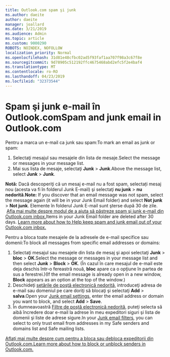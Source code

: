 ```yaml
---
title: Outlook.com spam şi junk
ms.author: daeite
author: daeite
manager: joallard
ms.date: 3/21/2019
ms.audience: Admin
ms.topic: article
ms.custom: 9000290
ROBOTS: NOINDEX, NOFOLLOW
localization_priority: Normal
ms.openlocfilehash: 31d81e48cfbc02ad5f93faf1aa707f98a3c67f8e
ms.sourcegitcommit: 9d78905c512192ffc4675468abd2efc5f2e4baf4
ms.translationtype: MT
ms.contentlocale: ro-RO
ms.lasthandoff: 04/23/2019
ms.locfileid: "32373544"
---
```

# <a name="spam-and-junk-email-in-outlookcom"></a><span data-ttu-id="00798-102">Spam şi junk e-mail în Outlook.com</span><span class="sxs-lookup"><span data-stu-id="00798-102">Spam and junk email in Outlook.com</span></span>

<span data-ttu-id="00798-103">Pentru a marca un e-mail ca junk sau spam:</span><span class="sxs-lookup"><span data-stu-id="00798-103">To mark an email as junk or spam:</span></span>

1. <span data-ttu-id="00798-104">Selectaţi mesajul sau mesajele din lista de mesaje.</span><span class="sxs-lookup"><span data-stu-id="00798-104">Select the message or messages in your message list.</span></span>
1. <span data-ttu-id="00798-105">Mai sus lista de mesaje, selectaţi **Junk** > **Junk**.</span><span class="sxs-lookup"><span data-stu-id="00798-105">Above the message list, select **Junk** > **Junk**.</span></span>

<span data-ttu-id="00798-106">**Notă:** Dacă descoperiţi că un mesaj e-mail nu a fost spam, selectați mesaj nou (acesta va fi în folderul Junk E-mail) şi selectaţi **nu junk** > **nu nedorită**.</span><span class="sxs-lookup"><span data-stu-id="00798-106">**Note:** If you discover that an email message was not spam, select the message again (it will be in your Junk Email folder) and select **Not junk** > **Not junk**.</span></span> <span data-ttu-id="00798-107">Elemente în folderul Junk E-mail sunt şterse după 30 de zile.  [Afla mai multe despre modul de a ajuta să păstreze spam şi junk e-mail din Outlook.com inbox.](https://support.office.com/article/a3ece97b-82f8-4a5e-9ac3-e92fa6427ae4)</span><span class="sxs-lookup"><span data-stu-id="00798-107">Items in your Junk Email folder are deleted after 30 days. [Learn more about how to Help keep spam and junk email out of your Outlook.com inbox.](https://support.office.com/article/a3ece97b-82f8-4a5e-9ac3-e92fa6427ae4)</span></span>

<span data-ttu-id="00798-108">Pentru a bloca toate mesajele de la adresele de e-mail specifice sau domenii:</span><span class="sxs-lookup"><span data-stu-id="00798-108">To block all messages from specific email addresses or domains:</span></span>

1. <span data-ttu-id="00798-109">Selectaţi mesajul sau mesajele din lista de mesaj şi apoi selectaţi **Junk** > **bloc** > **OK**.</span><span class="sxs-lookup"><span data-stu-id="00798-109">Select the message or messages in your message list and then select **Junk** > **Block** > **OK**.</span></span> <span data-ttu-id="00798-110">(În cazul în care mesajul de e-mail este deja deschis într-o fereastră nouă, **bloc** apare ca o opţiune în partea de sus a ferestrei.)</span><span class="sxs-lookup"><span data-stu-id="00798-110">(If the email message is already open in a new window, **Block** appears as an option at the top of the window.)</span></span>
1. <span data-ttu-id="00798-111">Deschideţi [setările de poştă electronică nedorită](https://outlook.live.com/mail/options/mail/junkEmail/blockedSendersAndDomainsV2), introduceţi adresa de e-mail sau domeniul pe care doriţi să blocaţi şi selectaţi **Add** > **salva**.</span><span class="sxs-lookup"><span data-stu-id="00798-111">Open your [Junk email settings](https://outlook.live.com/mail/options/mail/junkEmail/blockedSendersAndDomainsV2), enter the email address or domain you want to block, and select **Add** > **Save**.</span></span>
1. <span data-ttu-id="00798-112">În dumneavoastră [Filtre de poştă electronică nedorită](https://outlook.live.com/mail/options/mail/junkEmail/filtersOption), puteţi selecta să aibă încredere doar e-mail la adrese în meu expeditori siguri şi lista de domenii şi liste de adrese sigure.</span><span class="sxs-lookup"><span data-stu-id="00798-112">In your [Junk email filters](https://outlook.live.com/mail/options/mail/junkEmail/filtersOption), you can select to only trust email from addresses in my Safe senders and domains list and Safe mailing lists.</span></span>

[<span data-ttu-id="00798-113">Aflaţi mai multe despre cum pentru a bloca sau debloca expeditorii din Outlook.com.</span><span class="sxs-lookup"><span data-stu-id="00798-113">Learn more about how to block or unblock senders in Outlook.com.</span></span>](https://support.office.com/article/afba1c94-77bb-4f50-8b85-057cf52f4d5e)